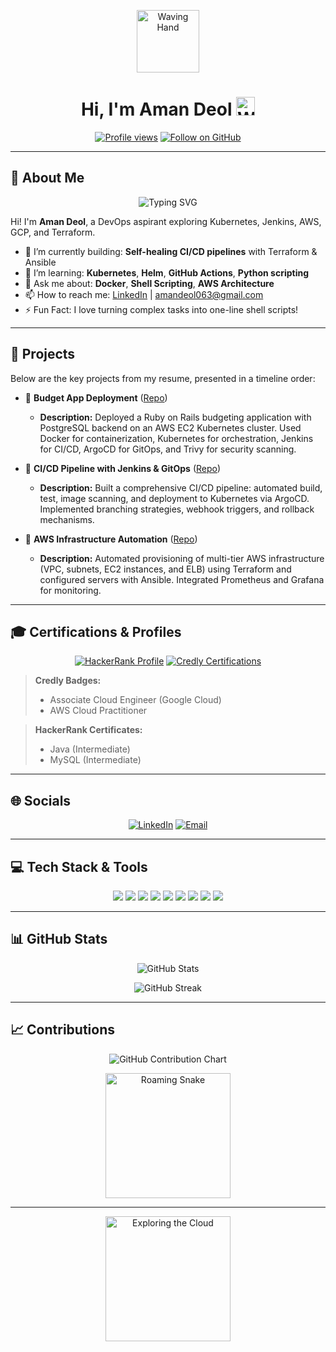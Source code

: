 <!-- Improved GitHub Profile README -->

<p align="center">
  <img src="https://user-images.githubusercontent.com/USERNAME/animated-wave.gif" alt="Waving Hand" width="100" height="100" />
  <h1 align="center">Hi, I'm Aman Deol <img src="https://media.giphy.com/media/hvRJCLFzcasrR4ia7z/giphy.gif" width="30px" alt="Wave"></h1>
</p>

<p align="center">
  <a href="https://github.com/Amandeol063?tab=followers"><img src="https://komarev.com/ghpvc/?username=Amandeol063&color=blueviolet" alt="Profile views" /></a>
  <a href="https://github.com/Amandeol063"><img src="https://img.shields.io/github/followers/Amandeol063?label=Follow&style=social" alt="Follow on GitHub" /></a>
</p>

---

## 💫 About Me

<p align="center">
  <img src="https://readme-typing-svg.herokuapp.com?font=Roboto&pause=1000&color=FF69B4&width=600&center=true&lines=Aspiring+DevOps+Engineer;Passionate+About+Cloud+Infrastructure;Exploring+CI/CD+Practices;Learning+Infrastructure+as+Code;Focused+on+Automation+and+Scalability;Building+Skills+in+Kubernetes+%26+Docker;Developing+Expertise+in+Cloud+Platforms;Committed+to+Continuous+Learning;Enthusiast+in+DevOps+Culture+%26+Tools;Practicing+GitOps+Principles;Developing+Robust+Deployment+Pipelines;Advancing+My+DevOps+Knowledge;Hands-On+with+Linux+%26+Scripting;Bridging+Development+and+Operations" alt="Typing SVG" />
</p>

Hi! I'm **Aman Deol**, a DevOps aspirant exploring Kubernetes, Jenkins, AWS, GCP, and Terraform.

* 🔭 I’m currently building: **Self-healing CI/CD pipelines** with Terraform & Ansible
* 🌱 I’m learning: **Kubernetes**, **Helm**, **GitHub Actions**, **Python scripting**
* 💬 Ask me about: **Docker**, **Shell Scripting**, **AWS Architecture**
* 📫 How to reach me: [LinkedIn](https://www.linkedin.com/in/amandeol063) | [amandeol063@gmail.com](mailto:amandeol063@gmail.com)
* ⚡ Fun Fact: I love turning complex tasks into one-line shell scripts!

---

## 🚀 Projects

Below are the key projects from my resume, presented in a timeline order:

* 📅 **Budget App Deployment** ([Repo](https://github.com/AmanDeol063/Budget-App-Deployment))

  * **Description:** Deployed a Ruby on Rails budgeting application with PostgreSQL backend on an AWS EC2 Kubernetes cluster. Used Docker for containerization, Kubernetes for orchestration, Jenkins for CI/CD, ArgoCD for GitOps, and Trivy for security scanning.

* 📅 **CI/CD Pipeline with Jenkins & GitOps** ([Repo](https://github.com/AmanDeol063/Kubernetes-2048-Game-Deployment))

  * **Description:** Built a comprehensive CI/CD pipeline: automated build, test, image scanning, and deployment to Kubernetes via ArgoCD. Implemented branching strategies, webhook triggers, and rollback mechanisms.

* 📅 **AWS Infrastructure Automation** ([Repo](https://github.com/AmanDeol063/AWS-Projects-Basic))

  * **Description:** Automated provisioning of multi-tier AWS infrastructure (VPC, subnets, EC2 instances, and ELB) using Terraform and configured servers with Ansible. Integrated Prometheus and Grafana for monitoring.

---

## 🎓 Certifications & Profiles

<p align="center">
  <a href="https://www.hackerrank.com/profile/amandeol"><img src="https://img.shields.io/badge/HackerRank-Profile-2EC866?logo=HackerRank&logoColor=white&style=for-the-badge" alt="HackerRank Profile" /></a>
  <a href="https://www.credly.com/users/amandeol063"><img src="https://img.shields.io/badge/Credly-Certifications-0A66C2?logo=Credly&logoColor=white&style=for-the-badge" alt="Credly Certifications" /></a>
</p>

> **Credly Badges:**
>
> * Associate Cloud Engineer (Google Cloud)
> * AWS Cloud Practitioner

> **HackerRank Certificates:**
>
> * Java (Intermediate)
> * MySQL (Intermediate)

---

## 🌐 Socials

<p align="center">
  <a href="https://www.linkedin.com/in/amandeol063"><img src="https://img.shields.io/badge/LinkedIn-%230077B5.svg?logo=linkedin&logoColor=white&style=for-the-badge" alt="LinkedIn" /></a>
  <a href="mailto:amandeol063@gmail.com"><img src="https://img.shields.io/badge/Email-D14836?logo=gmail&logoColor=white&style=for-the-badge" alt="Email" /></a>
</p>

---

## 💻 Tech Stack & Tools

<p align="center">
  <img src="https://img.shields.io/badge/AWS-%23FF9900.svg?style=for-the-badge&logo=amazon-aws&logoColor=white" />
  <img src="https://img.shields.io/badge/GCP-%234285F4.svg?style=for-the-badge&logo=google-cloud&logoColor=white" />
  <img src="https://img.shields.io/badge/Kubernetes-%23326ce5.svg?style=for-the-badge&logo=kubernetes&logoColor=white" />
  <img src="https://img.shields.io/badge/Jenkins-%232C5263.svg?style=for-the-badge&logo=jenkins&logoColor=white" />
  <img src="https://img.shields.io/badge/Docker-%230db7ed.svg?style=for-the-badge&logo=docker&logoColor=white" />
  <img src="https://img.shields.io/badge/Terraform-%235835CC.svg?style=for-the-badge&logo=terraform&logoColor=white" />
  <img src="https://img.shields.io/badge/Ansible-%2300A098.svg?style=for-the-badge&logo=ansible&logoColor=white" />
  <img src="https://img.shields.io/badge/Git-%23F05033.svg?style=for-the-badge&logo=git&logoColor=white" />
  <img src="https://img.shields.io/badge/Linux-%23000000.svg?style=for-the-badge&logo=linux&logoColor=white" />
</p>

---

## 📊 GitHub Stats

<p align="center">
  <img src="https://github-readme-stats.vercel.app/api?username=AmanDeol063&show_icons=true&theme=transparent&count_private=true&bg_color=FFFFFF" alt="GitHub Stats" />
</p>

<p align="center">
  <picture>
    <source srcset="https://nirzak-streak-stats.vercel.app/?user=Amandeol063&theme=light" media="(prefers-color-scheme: light)" />
    <source srcset="https://nirzak-streak-stats.vercel.app/?user=Amandeol063&theme=dark" media="(prefers-color-scheme: dark)" />
    <img src="https://nirzak-streak-stats.vercel.app/?user=Amandeol063&theme=light" alt="GitHub Streak" />
  </picture>
</p>

---

## 📈 Contributions

<p align="center">
  <img src="https://ghchart.rshah.org/Amandeol063" alt="GitHub Contribution Chart" />
</p>

<p align="center">
  <!-- Fun snake GIF roaming below; host a snake.gif in your repo Assets folder -->
  <img src="https://raw.githubusercontent.com/Amandeol063/Assets/master/snake.gif" alt="Roaming Snake" width="200" />
</p>

---

<p align="center">
  <img src="https://raw.githubusercontent.com/Amandeol063/Assets/master/cloud.gif" alt="Exploring the Cloud" width="200" />
</p>
